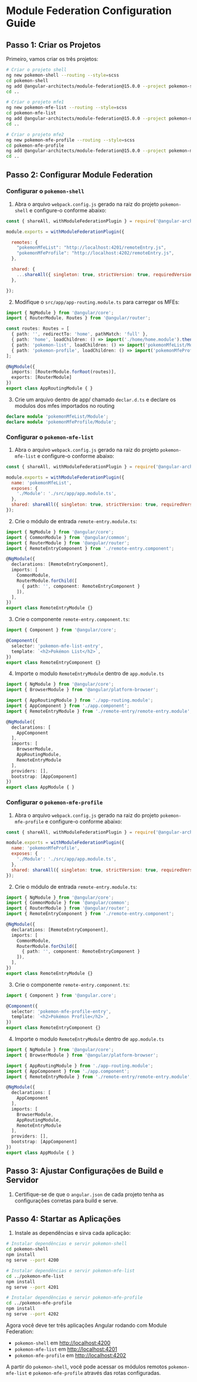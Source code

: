 
# Module Federation Configuration Guide

## Passo 1: Criar os Projetos

Primeiro, vamos criar os três projetos:

```bash
# Criar o projeto shell
ng new pokemon-shell --routing --style=scss
cd pokemon-shell
ng add @angular-architects/module-federation@15.0.0 --project pokemon-shell --port 4200 --type host
cd ..

# Criar o projeto mfe1
ng new pokemon-mfe-list --routing --style=scss
cd pokemon-mfe-list
ng add @angular-architects/module-federation@15.0.0 --project pokemon-mfe-list --port 4201 --type remote
cd ..

# Criar o projeto mfe2
ng new pokemon-mfe-profile --routing --style=scss
cd pokemon-mfe-profile
ng add @angular-architects/module-federation@15.0.0 --project pokemon-mfe-profile --port 4202 --type remote
cd ..
```

## Passo 2: Configurar Module Federation

### Configurar o `pokemon-shell`

1. Abra o arquivo `webpack.config.js` gerado na raiz do projeto `pokemon-shell` e configure-o conforme abaixo:

```javascript
const { shareAll, withModuleFederationPlugin } = require('@angular-architects/module-federation/webpack');

module.exports = withModuleFederationPlugin({

  remotes: {
    "pokemonMfeList": "http://localhost:4201/remoteEntry.js",
    "pokemonMfeProfile": "http://localhost:4202/remoteEntry.js",
  },

  shared: {
    ...shareAll({ singleton: true, strictVersion: true, requiredVersion: 'auto' }),
  },

});
```

2. Modifique o `src/app/app-routing.module.ts` para carregar os MFEs:

```typescript
import { NgModule } from '@angular/core';
import { RouterModule, Routes } from '@angular/router';

const routes: Routes = [
  { path: '', redirectTo: 'home', pathMatch: 'full' },
  { path: 'home', loadChildren: () => import('./home/home.module').then(m => m.HomeModule) },
  { path: 'pokemon-list', loadChildren: () => import('pokemonMfeList/Module').then(m => m.RemoteEntryModule) },
  { path: 'pokemon-profile', loadChildren: () => import('pokemonMfeProfile/Module').then(m => m.RemoteEntryModule) }
];

@NgModule({
  imports: [RouterModule.forRoot(routes)],
  exports: [RouterModule]
})
export class AppRoutingModule { }
```

3. Crie um arquivo dentro de app/ chamado `declar.d.ts` e declare os modulos dos mfes importados no routing

```typescript
declare module 'pokemonMfeList/Module';
declare module 'pokemonMfeProfile/Module';
```

### Configurar o `pokemon-mfe-list`

1. Abra o arquivo `webpack.config.js` gerado na raiz do projeto `pokemon-mfe-list` e configure-o conforme abaixo:

```javascript
const { shareAll, withModuleFederationPlugin } = require('@angular-architects/module-federation/webpack');

module.exports = withModuleFederationPlugin({
  name: 'pokemonMfeList',
  exposes: {
    './Module': './src/app/app.module.ts',
  },
  shared: shareAll({ singleton: true, strictVersion: true, requiredVersion: 'auto' }),
});
```

2. Crie o módulo de entrada `remote-entry.module.ts`:

```typescript
import { NgModule } from '@angular/core';
import { CommonModule } from '@angular/common';
import { RouterModule } from '@angular/router';
import { RemoteEntryComponent } from './remote-entry.component';

@NgModule({
  declarations: [RemoteEntryComponent],
  imports: [
    CommonModule,
    RouterModule.forChild([
      { path: '', component: RemoteEntryComponent }
    ]),
  ],
})
export class RemoteEntryModule {}
```

3. Crie o componente `remote-entry.component.ts`:

```typescript
import { Component } from '@angular/core';

@Component({
  selector: 'pokemon-mfe-list-entry',
  template: `<h2>Pokémon List</h2>`,
})
export class RemoteEntryComponent {}
```

4. Importe o modulo `RemoteEntryModule` dentro de `app.module.ts`

```typescript
import { NgModule } from '@angular/core';
import { BrowserModule } from '@angular/platform-browser';

import { AppRoutingModule } from './app-routing.module';
import { AppComponent } from './app.component';
import { RemoteEntryModule } from './remote-entry/remote-entry.module';

@NgModule({
  declarations: [
    AppComponent
  ],
  imports: [
    BrowserModule,
    AppRoutingModule,
    RemoteEntryModule
  ],
  providers: [],
  bootstrap: [AppComponent]
})
export class AppModule { }
```

### Configurar o `pokemon-mfe-profile`

1. Abra o arquivo `webpack.config.js` gerado na raiz do projeto `pokemon-mfe-profile` e configure-o conforme abaixo:

```javascript
const { shareAll, withModuleFederationPlugin } = require('@angular-architects/module-federation/webpack');

module.exports = withModuleFederationPlugin({
  name: 'pokemonMfeProfile',
  exposes: {
    './Module': './src/app/app.module.ts',
  },
  shared: shareAll({ singleton: true, strictVersion: true, requiredVersion: 'auto' }),
});
```

2. Crie o módulo de entrada `remote-entry.module.ts`:

```typescript
import { NgModule } from '@angular/core';
import { CommonModule } from '@angular/common';
import { RouterModule } from '@angular/router';
import { RemoteEntryComponent } from './remote-entry.component';

@NgModule({
  declarations: [RemoteEntryComponent],
  imports: [
    CommonModule,
    RouterModule.forChild([
      { path: '', component: RemoteEntryComponent }
    ]),
  ],
})
export class RemoteEntryModule {}
```

3. Crie o componente `remote-entry.component.ts`:

```typescript
import { Component } from '@angular.core';

@Component({
  selector: 'pokemon-mfe-profile-entry',
  template: `<h2>Pokémon Profile</h2>`,
})
export class RemoteEntryComponent {}
```

4. Importe o modulo `RemoteEntryModule` dentro de `app.module.ts`

```typescript
import { NgModule } from '@angular/core';
import { BrowserModule } from '@angular/platform-browser';

import { AppRoutingModule } from './app-routing.module';
import { AppComponent } from './app.component';
import { RemoteEntryModule } from './remote-entry/remote-entry.module';

@NgModule({
  declarations: [
    AppComponent
  ],
  imports: [
    BrowserModule,
    AppRoutingModule,
    RemoteEntryModule
  ],
  providers: [],
  bootstrap: [AppComponent]
})
export class AppModule { }
```

## Passo 3: Ajustar Configurações de Build e Servidor

1. Certifique-se de que o `angular.json` de cada projeto tenha as configurações corretas para build e serve.

## Passo 4: Startar as Aplicações

1. Instale as dependências e sirva cada aplicação:

```bash
# Instalar dependências e servir pokemon-shell
cd pokemon-shell
npm install
ng serve --port 4200

# Instalar dependências e servir pokemon-mfe-list
cd ../pokemon-mfe-list
npm install
ng serve --port 4201

# Instalar dependências e servir pokemon-mfe-profile
cd ../pokemon-mfe-profile
npm install
ng serve --port 4202
```

Agora você deve ter três aplicações Angular rodando com Module Federation:

- `pokemon-shell` em [http://localhost:4200](http://localhost:4200)
- `pokemon-mfe-list` em [http://localhost:4201](http://localhost:4201)
- `pokemon-mfe-profile` em [http://localhost:4202](http://localhost:4202)

A partir do `pokemon-shell`, você pode acessar os módulos remotos `pokemon-mfe-list` e `pokemon-mfe-profile` através das rotas configuradas.
